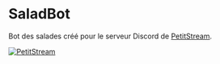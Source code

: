 # SaladBot

Bot des salades créé pour le serveur Discord de [PetitStream](https://discord.gg/petitstream-1002902115267657759).


[![PetitStream](https://cdn.discordapp.com/attachments/1013398117091135518/1025354411725291591/unknown2.png?ex=65325735&is=651fe235&hm=43cd489153732d3ad52da099c6fc78d3d1ea19ed0d642829996dea0bca222e49&)](https://petitstream.com/)
